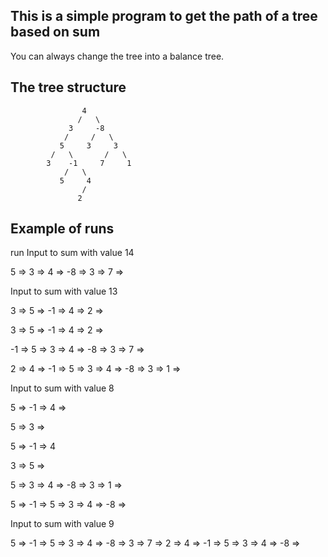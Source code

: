 ## This is a simple program to get the path of a tree based on sum ##

You can always change the tree into a balance tree.

## The tree structure ##



                    4
                   /   \
                 3     -8
                /     /   \
               5     3     3
             /   \       /   \
            3    -1     7     1
                /   \
               5     4
                    /
                   2






## Example of runs ##
run
Input to sum with value 14

5 => 3 => 4 => -8 => 3 => 7 =>


 Input to sum with value 13

3 => 5 => -1 => 4 => 2 =>

3 => 5 => -1 => 4 => 2 =>

-1 => 5 => 3 => 4 => -8 => 3 => 7 =>

2 => 4 => -1 => 5 => 3 => 4 => -8 => 3 => 1 =>


Input to sum with value 8

5 => -1 => 4 =>

5 => 3 =>

5 => -1 => 4

3 => 5 =>

5 => 3 => 4 => -8 => 3 => 1 =>

5 => -1 => 5 => 3 => 4 => -8 =>

Input to sum with value 9

5 => -1 => 5 =>
3 => 4 => -8 => 3 => 7 =>
2 => 4 => -1 => 5 => 3 => 4 => -8 =>


